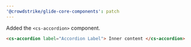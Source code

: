 ```yaml
---
'@crowdstrike/glide-core-components': patch
---
```


Added the `<cs-accordion>` component.

```html
<cs-accordion label="Accordion Label"> Inner content </cs-accordion>
```
